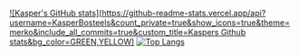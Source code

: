 [![Kasper's GitHub stats](https://github-readme-stats.vercel.app/api?username=KasperBosteels&count_private=true&show_icons=true&theme=merko&include_all_commits=true&custom_title=Kaspers Github stats&bg_color=GREEN,YELLOW)](https://github.com/anuraghazra/github-readme-stats)
[![Top Langs](https://github-readme-stats.vercel.app/api/top-langs/?username=KasperBosteels)](https://github.com/anuraghazra/github-readme-stats) 
